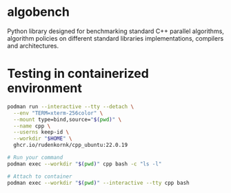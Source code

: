 # algobench
Python library designed for benchmarking standard C++ parallel algorithms, algorithm policies on different standard libraries implementations, compilers and architectures.

# Testing in containerized environment
```bash
podman run --interactive --tty --detach \
  --env "TERM=xterm-256color" \
  --mount type=bind,source="$(pwd)" \
  --name cpp \
  --userns keep-id \
  --workdir "$HOME" \
  ghcr.io/rudenkornk/cpp_ubuntu:22.0.19

# Run your command
podman exec --workdir "$(pwd)" cpp bash -c "ls -l"

# Attach to container
podman exec --workdir "$(pwd)" --interactive --tty cpp bash
```
